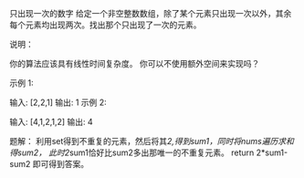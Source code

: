 只出现一次的数字
给定一个非空整数数组，除了某个元素只出现一次以外，其余每个元素均出现两次。找出那个只出现了一次的元素。

说明：

你的算法应该具有线性时间复杂度。 你可以不使用额外空间来实现吗？

示例 1:

输入: [2,2,1]
输出: 1
示例 2:

输入: [4,1,2,1,2]
输出: 4

题解：
利用set得到不重复的元素，然后将其*2,得到sum1，同时将nums遍历求和得sum2，
此时2*sum1恰好比sum2多出那唯一的不重复元素。
return 2*sum1-sum2 即可得到答案。